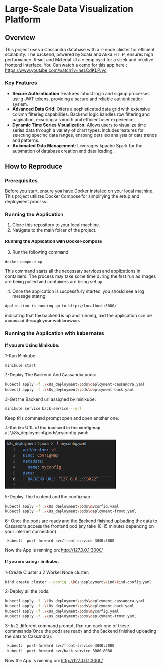 # Large-Scale Data Visualization Platform

## Overview

This project uses a Cassandra database with a 2-node cluster for efficient scalability. The backend, powered by Scala and Akka HTTP, ensures high performance. React and Material UI are employed for a sleek and intuitive frontend interface.
You Can watch a demo for this app here : https://www.youtube.com/watch?v=mrLCdKLPJyc
### Key Features

- **Secure Authentication**: Features robust login and signup processes using JWT tokens, providing a secure and reliable authentication system.
- **Advanced Data Grid**: Offers a sophisticated data grid with extensive column filtering capabilities. Backend logic handles row filtering and pagination, ensuring a smooth and efficient user experience.
- **Dynamic Time Series Visualization**: Allows users to visualize time series data through a variety of chart types. Includes features for selecting specific data ranges, enabling detailed analysis of data trends and patterns.
- **Automated Data Management**: Leverages Apache Spark for the automation of database creation and data loading.

## How to Reproduce

### Prerequisites

Before you start, ensure you have Docker installed on your local machine. This project utilizes Docker Compose for simplifying the setup and deployment process.

### Running the Application

1. Clone this repository to your local machine.
2. Navigate to the main folder of the project.

#### Running the Application with Docker-compose

3. Run the following command:

```bash
docker-compose up
```

This command starts all the necessary services and applications in containers. The process may take some time during the first run as images are being pulled and containers are being set up.

4. Once the application is successfully started, you should see a log message stating:

```bash
Application is running go to http://localhost:3000/
```

indicating that the backend is up and running, and the application can be accessed through your web browser.


### Running the Application with kubernates
#### If you are Using Minikube:
1-Run Minkube:
```bash
minikube start
```
2-Deploy The Backend And Cassandra pods:
```bash
kubectl apply -f .\k8s_deployment\pods\deployment-cassandra.yaml 
kubectl apply -f .\k8s_deployment\pods\deployment-back.yaml 
```
3-Get the Backend url assigned by minikube:
```bash
minikube service back-service --url
```
Keep this command prompt open and open another one.

4-Set the URL of the backend in the configmap at.\k8s_deployment\pods\myconfig.yaml:

![alt text](image.png)

5-Deploy The frontend and the configmap : 
```bash
kubectl apply -f .\k8s_deployment\pods\myconfig.yaml 
kubectl apply -f .\k8s_deployment\pods\deployment-front.yaml 
```
6- Once the pods are ready and the Backend finished uploading the data to Cassandra,access the frontend pod (my take 10-15 minutes depending on your internet connection) : 

```bash
 kubectl  port-forward svc/front-service 3000:3000
```
Now the App is running on: http://127.0.0.1:3000/

#### If you are using minikube:
1-Create Cluster a 2 Worker Node cluster:
```bash
kind create cluster --config .\k8s_deployment\kind\kind-config.yaml
```
2-Deploy all the pods:
```bash
kubectl apply -f .\k8s_deployment\pods\deployment-cassandra.yaml 
kubectl apply -f .\k8s_deployment\pods\deployment-back.yaml
kubectl apply -f .\k8s_deployment\pods\myconfig.yaml 
kubectl apply -f .\k8s_deployment\pods\deployment-front.yaml 
```
3- In 2 different command prompt, Run run each one of these commmands(Once the pods are ready and the Backend finished uploading the data to Cassandra):
```bash
 kubectl  port-forward svc/front-service 3000:3000
 kubectl  port-forward svc/back-service 8080:8080
```
Now the App is running on: http://127.0.0.1:3000/
